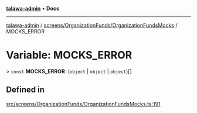 [**talawa-admin**](../../../../README.md) • **Docs**

***

[talawa-admin](../../../../modules.md) / [screens/OrganizationFunds/OrganizationFundsMocks](../README.md) / MOCKS\_ERROR

# Variable: MOCKS\_ERROR

\> `const` **MOCKS\_ERROR**: (`object` \| `object` \| `object`)[]

## Defined in

[src/screens/OrganizationFunds/OrganizationFundsMocks.ts:191](https://github.com/PalisadoesFoundation/talawa-admin/blob/b465221425f3dcc638f77fbf5f1ccedb8e0dd082/src/screens/OrganizationFunds/OrganizationFundsMocks.ts#L191)

